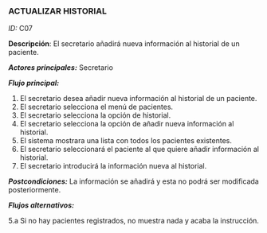### **ACTUALIZAR HISTORIAL**
*ID:* C07	

__Descripción__: El secretario añadirá nueva información al historial de un paciente.

__*Actores principales:*__ Secretario

__*Flujo principal:*__
1. El secretario desea añadir nueva información al historial de un paciente.
2. El secretario selecciona el menú de pacientes.
3. El secretario selecciona la opción de historial.
4. El secretario selecciona la opción de añadir nueva información al historial.
5. El sistema mostrara una lista con todos los pacientes existentes.
6. El secretario seleccionará el paciente al que quiere añadir información al historial.
7. El secretario introducirá la información nueva al historial.

__*Postcondiciones:*__
La información se añadirá y esta no podrá ser modificada posteriormente.

__*Flujos alternativos:*__

5.a Si no hay pacientes registrados, no muestra nada y acaba la instrucción.
